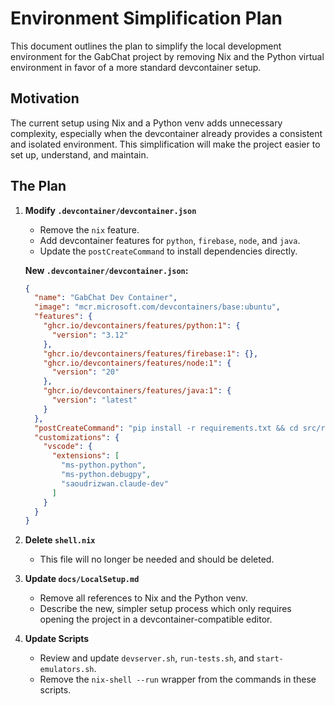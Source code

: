 # Environment Simplification Plan

This document outlines the plan to simplify the local development environment for the GabChat project by removing Nix and the Python virtual environment in favor of a more standard devcontainer setup.

## Motivation

The current setup using Nix and a Python venv adds unnecessary complexity, especially when the devcontainer already provides a consistent and isolated environment. This simplification will make the project easier to set up, understand, and maintain.

## The Plan

1.  **Modify `.devcontainer/devcontainer.json`**
    *   Remove the `nix` feature.
    *   Add devcontainer features for `python`, `firebase`, `node`, and `java`.
    *   Update the `postCreateCommand` to install dependencies directly.

    **New `.devcontainer/devcontainer.json`:**
    ```json
    {
      "name": "GabChat Dev Container",
      "image": "mcr.microsoft.com/devcontainers/base:ubuntu",
      "features": {
        "ghcr.io/devcontainers/features/python:1": {
          "version": "3.12"
        },
        "ghcr.io/devcontainers/features/firebase:1": {},
        "ghcr.io/devcontainers/features/node:1": {
          "version": "20"
        },
        "ghcr.io/devcontainers/features/java:1": {
          "version": "latest"
        }
      },
      "postCreateCommand": "pip install -r requirements.txt && cd src/react-app && yarn install && cd ../..",
      "customizations": {
        "vscode": {
          "extensions": [
            "ms-python.python",
            "ms-python.debugpy",
            "saoudrizwan.claude-dev"
          ]
        }
      }
    }
    ```

2.  **Delete `shell.nix`**
    *   This file will no longer be needed and should be deleted.

3.  **Update `docs/LocalSetup.md`**
    *   Remove all references to Nix and the Python venv.
    *   Describe the new, simpler setup process which only requires opening the project in a devcontainer-compatible editor.

4.  **Update Scripts**
    *   Review and update `devserver.sh`, `run-tests.sh`, and `start-emulators.sh`.
    *   Remove the `nix-shell --run` wrapper from the commands in these scripts.
